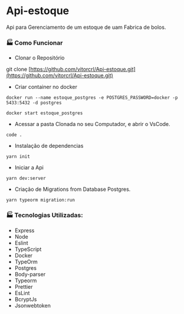 # Api-estoque
Api para Gerenciamento de um estoque de uam Fabrica de bolos.

### 🏭 Como Funcionar

- Clonar o Repositório

git clone [https://github.com/vitorcrl/Api-estoque.git](https://github.com/vitorcrl/Api-estoque.git)

- Criar container no docker

```tsx
docker run --name estoque_postgres -e POSTGRES_PASSWORD=docker -p 5433:5432 -d postgres

docker start estoque_postgres
```

- Acessar a pasta Clonada no seu Computador, e abrir o VsCode.

```tsx
code .
```

- Instalação de dependencias

```tsx
yarn init
```

- Iniciar a Api

```tsx
yarn dev:server
```

- Criação de Migrations from Database Postgres.

```tsx
yarn typeorm migration:run
```

### 🏭 Tecnologias Utilizadas:

- Express
- Node
- Eslint
- TypeScript
- Docker
- TypeOrm
- Postgres
- Body-parser
- Typeorm
- Prettier
- EsLint
- BcryptJs
- Jsonwebtoken
